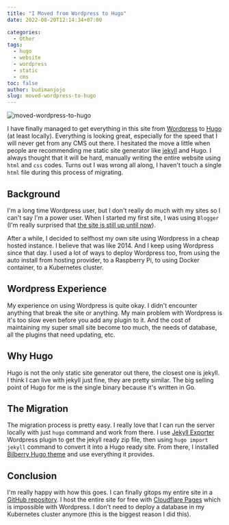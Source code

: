 ```yaml
---
title: "I Moved from Wordpress to Hugo"
date: 2022-08-20T12:14:34+07:00

categories:
  - Other
tags:
  - hugo
  - website
  - wordpress
  - static
  - cms
toc: false
author: budimanjojo
slug: moved-wordpress-to-hugo
---
```

![moved-wordpress-to-hugo](/images/moved-wordpress-to-hugo_1.png)

I have finally managed to get everything in this site from [Wordpress](https://wordpress.com/) to [Hugo](https://gohugo.io/) (at least locally).
Everything is looking great, especially for the speed that I will never get from any CMS out there.
I hesitated the move a little when people are recommending me static site generator like [jekyll](https://jekyllrb.com/) and Hugo.
I always thought that it will be hard, manually writing the entire website using `html` and `css` codes.
Turns out I was wrong all along, I haven't touch a single `html` file during this process of migrating.
<!--more-->

## Background

I'm a long time Wordpress user, but I don't really do much with my sites so I can't say I'm a power user.
When I started my first site, I was using `Blogger` (I'm really surprised that [the site is still up until now](http://budimanjojo.blogspot.com/)).

After a while, I decided to selfhost my own site using Wordpress in a cheap hosted instance.
I believe that was like 2014.
And I keep using Wordpress since that day.
I used a lot of ways to deploy Wordpress too, from using the auto install from hosting provider, to a Raspberry Pi, to using Docker container, to a Kubernetes cluster.

## Wordpress Experience

My experience on using Wordpress is quite okay.
I didn't encounter anything that break the site or anything.
My main problem with Wordpress is it's too slow even before you add any plugin to it.
And the cost of maintaining my super small site become too much, the needs of database, all the plugins that need updating, etc.

## Why Hugo

Hugo is not the only static site generator out there, the closest one is jekyll.
I think I can live with jekyll just fine, they are pretty similar.
The big selling point of Hugo for me is the single binary because it's written in Go.

## The Migration

The migration process is pretty easy.
I really love that I can run the server locally with just `hugo` command and work from there.
I use [Jekyll Exporter](https://wordpress.org/plugins/jekyll-exporter/) Wordpress plugin to get the jekyll ready zip file, then using `hugo import jekyll` command to convert it into a Hugo ready site.
From there, I installed [Bilberry Hugo theme](https://github.com/Lednerb/bilberry-hugo-theme) and use everything it provides.

## Conclusion

I'm really happy with how this goes.
I can finally gitops my entire site in a [GitHub repository](https://github.com/budimanjojo/site).
I host the entire site for free with [Cloudflare Pages](https://developers.cloudflare.com/pages/framework-guides/deploy-a-hugo-site/) which is impossible with Wordpress.
I don't need to deploy a database in my Kubernetes cluster anymore (this is the biggest reason I did this).
